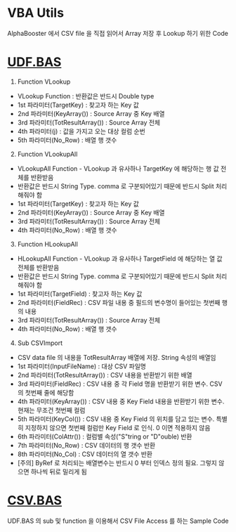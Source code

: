 # VBA Utils

AlphaBooster 에서 CSV file 을 직접 읽어서 Array 저장 후 Lookup 하기 위한 Code


# [UDF.BAS](https://github.com/MillimanKorea/VBAUtils/blob/master/UDF.bas)

1. Function VLookup
+ VLookup Function : 반환값은 반드시 Double type
+ 1st 파라미터(TargetKey) : 찾고자 하는 Key 값
+ 2nd 파라미터(KeyArray()) : Source Array 중 Key 배열
+ 3rd 파라미터(TotResultArray()) : Source Array 전체
+ 4th 파라미터(j) : 값을 가지고 오는 대상 컬럼 순번
+ 5th 파라미터(No_Row) : 배열 행 갯수

2. Function VLookupAll
+ VLookupAll Function - VLookup 과 유사하나 TargetKey 에 해당하는 행 값 전체를 반환받음
+ 반환값은 반드시 String Type. comma 로 구분되어있기 때문에 반드시 Split 처리해줘야 함
+ 1st 파라미터(TargetKey) : 찾고자 하는 Key 값
+ 2nd 파라미터(KeyArray()) : Source Array 중 Key 배열
+ 3rd 파라미터(TotResultArray()) : Source Array 전체
+ 4th 파라미터(No_Row) : 배열 행 갯수

3. Function HLookupAll
+ HLookupAll Function - VLookup 과 유사하나 TargetField 에 해당하는 열 값 전체를 반환받음
+ 반환값은 반드시 String Type. comma 로 구분되어있기 때문에 반드시 Split 처리해줘야 함
+ 1st 파라미터(TargetField) : 찾고자 하는 Key 값
+ 2nd 파라미터(FieldRec) : CSV 파일 내용 중 필드의 변수명이 들어있는 첫번째 행의 내용
+ 3rd 파라미터(TotResultArray()) : Source Array 전체
+ 4th 파라미터(No_Row) : 배열 행 갯수

4. Sub CSVImport
+ CSV data file 의 내용을 TotResultArray 배열에 저장. String 속성의 배열임
+ 1st 파라미터(InputFileName) : 대상 CSV 파일명
+ 2nd 파라미터(TotResultArray()) : CSV 내용을 반환받기 위한 배열
+ 3rd 파라미터(FieldRec) : CSV 내용 중 각 Field 명을 반환받기 위한 변수. CSV 의 첫번째 줄에 해당함
+ 4th 파라미터(KeyArray()) : CSV 내용 중 Key Field 내용을 반환받기 위한 변수. 현재는 무조건 첫번째 컬럼
+ 5th 파라미터(KeyCol()) : CSV 내용 중 Key Field 의 위치를 담고 있는 변수. 특별히 지정하지 않으면 첫번째 컬럼만 Key Field 로 인식. 0 이면 적용하지 않음
+ 6th 파라미터(ColAttr()) : 컬럼별 속성("S"tring or "D"ouble) 반환
+ 7th 파라미터(No_Row) : CSV 데이터의 행 갯수 반환
+ 8th 파라미터(No_Col) : CSV 데이터의 열 갯수 반환
+ [주의] ByRef 로 처리되는 배열변수는 반드시 0 부터 인덱스 정의 필요. 그렇지 않으면 하나씩 뒤로 밀리게 됨


# [CSV.BAS](https://github.com/MillimanKorea/VBAUtils/blob/master/CSV.bas)
UDF.BAS 의 sub 및 function 을 이용해서 CSV File Access 를 하는 Sample Code
